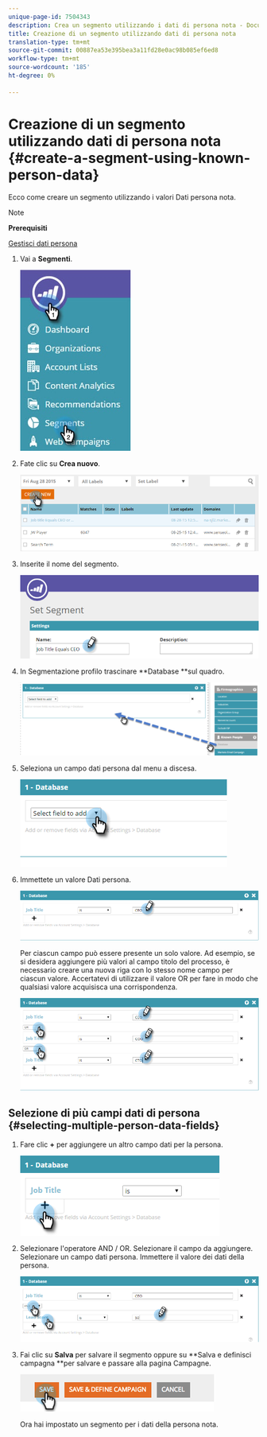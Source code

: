 ```yaml
---
unique-page-id: 7504343
description: Crea un segmento utilizzando i dati di persona nota - Documenti Marketo - Documentazione del prodotto
title: Creazione di un segmento utilizzando dati di persona nota
translation-type: tm+mt
source-git-commit: 00887ea53e395bea3a11fd28e0ac98b085ef6ed8
workflow-type: tm+mt
source-wordcount: '185'
ht-degree: 0%

---
```



# Creazione di un segmento utilizzando dati di persona nota {#create-a-segment-using-known-person-data}

Ecco come creare un segmento utilizzando i valori Dati persona nota.

>[!NOTE]
>
>**Prerequisiti**
>
>[Gestisci dati persona](manage-person-data.md)

1. Vai a **Segmenti**.

   ![](assets/new-dropdown-segments-hand-2.jpg)

1. Fate clic su **Crea nuovo**.

   ![](assets/image2015-8-28-13-3a19-3a59.png)

1. Inserite il nome del segmento.

   ![](assets/image2015-8-28-13-3a2-3a59.png)

1. In Segmentazione profilo trascinare **Database **sul quadro.

   ![](assets/four-1.png)

1. Seleziona un campo dati persona dal menu a discesa.

   ![](assets/five-1.png)

1. Immettete un valore Dati persona.

   ![](assets/six.png)

   Per ciascun campo può essere presente un solo valore. Ad esempio, se si desidera aggiungere più valori al campo titolo del processo, è necessario creare una nuova riga con lo stesso nome campo per ciascun valore. Accertatevi di utilizzare il valore OR per fare in modo che qualsiasi valore acquisisca una corrispondenza.

   ![](assets/seven-1.png)

## Selezione di più campi dati di persona {#selecting-multiple-person-data-fields}

1. Fare clic **+** per aggiungere un altro campo dati per la persona.

   ![](assets/eight.png)

1. Selezionare l&#39;operatore AND / OR. Selezionare il campo da aggiungere. Selezionare un campo dati persona. Immettere il valore dei dati della persona.

   ![](assets/nine.png)

1. Fai clic su **Salva** per salvare il segmento oppure su **Salva e definisci campagna **per salvare e passare alla pagina Campagne.

   ![](assets/image2014-11-19-19-3a48-3a20-1.png)

   Ora hai impostato un segmento per i dati della persona nota.

